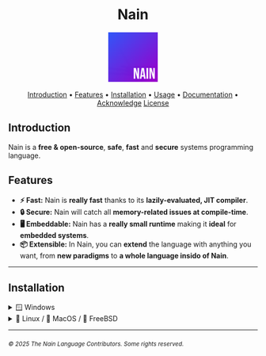 <div align="center">
	<h1>Nain</h1>
	<img src="media/nain-logo.png" alt="Nain Logo" width="100" height="100" />
</div>

<p align="center">
  <a href="#introduction">Introduction</a> •
  <a href="#features">Features</a> •
  <a href="#installation">Installation</a> •
  <a href="#usage">Usage</a> •
  <a href="#documentation">Documentation</a> •
  <a href="#acknowledge">Acknowledge</a>
  <a href="#license">License</a>
</p>

## Introduction

Nain is a **free & open-source**, **safe**, **fast** and **secure** systems programming language.

## Features

- **⚡ Fast:** Nain is **really fast** thanks to its **lazily-evaluated, JIT compiler**.
- **🔒 Secure:** Nain will catch all **memory-related issues at compile-time**.
- **🖥️ Embeddable:** Nain has a **really small runtime** making it **ideal** for **embedded systems**.
- **📦 Extensible:** In Nain, you can **extend** the language with anything you want, from **new paradigms** to **a whole language insido of Nain**.
---

## Installation

  <details>
    <summary>🪟 Windows</summary>

  To install Nain on Windows, run the following PowerShell script:

  ```powershell
  Invoke-WebRequest -Uri https://raw.githubusercontent.com/nain-lang/nain/refs/heads/master/install.ps1 -OutFile install.ps1; .\install.ps1
  ```

  It will ask you **one question**: \[?\] What version of Nain do you want to install (**\[g\]it or \[r\]elease**)?
  - If you want to install the absolute latest version (**not recommended**), press <kbd>g</kbd>. Else, press <kbd>r</kbd>.

  </details>

  <details>
    <summary>🐧 Linux / 🍎 MacOS / 👹 FreeBSD</summary>

    To install Nain on Linux, MacOS, or FreeBSD, run the following command:

    ```bash
    curl -sSL https://raw.githubusercontent.com/nain-lang/nain/refs/heads/master/install.sh | bash
    ```

    > [!NOTE]
    > Make sure you have `curl` installed on your system.

  </details>

---

<sub>*© 2025 The Nain Language Contributors. Some rights reserved.*</sub>
